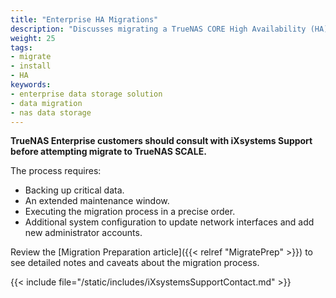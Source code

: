 ```yaml
---
title: "Enterprise HA Migrations"
description: "Discusses migrating a TrueNAS CORE High Availability (HA) system to SCALE."
weight: 25
tags:
- migrate
- install
- HA
keywords:
- enterprise data storage solution
- data migration
- nas data storage
---
```


**TrueNAS Enterprise customers should consult with iXsystems Support before attempting migrate to TrueNAS SCALE.**

The process requires:
* Backing up critical data.
* An extended maintenance window.
* Executing the migration process in a precise order.
* Additional system configuration to update network interfaces and add new administrator accounts.

Review the [Migration Preparation article]({{< relref "MigratePrep" >}}) to see detailed notes and caveats about the migration process.

{{< include file="/static/includes/iXsystemsSupportContact.md" >}}